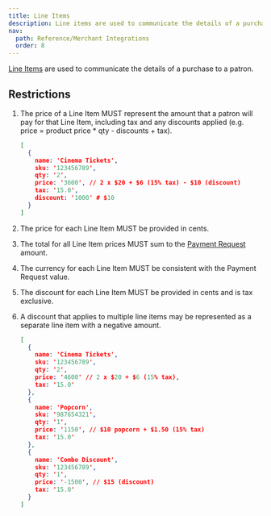 ```yaml
---
title: Line Items
description: Line items are used to communicate the details of a purchase to a patron.
nav:
  path: Reference/Merchant Integrations
  order: 8
---
```


[Line Items](https://docs.centrapay.com/api/payment-requests#line-item) are used to communicate the details of a purchase to a patron.

## Restrictions

1. The price of a Line Item MUST represent the amount that a patron will pay for that Line Item, including tax and any discounts applied (e.g. price = product price * qty - discounts + tax).

    ```json [Example]
    [
      {
        name: 'Cinema Tickets',
        sku: '123456789',
        qty: '2',
        price: '3600', // 2 x $20 + $6 (15% tax) - $10 (discount)
        tax: '15.0',
        discount: '1000' # $10
      }
    ]
    ```

2. The price for each Line Item MUST be provided in cents.
3. The total for all Line Item prices MUST sum to the [Payment Request](https://docs.centrapay.com/api/payment-requests#payment-request) amount.
4. The currency for each Line Item MUST be consistent with the Payment Request value.
5. The discount for each Line Item MUST be provided in cents and is tax exclusive.
6. A discount that applies to multiple line items may be represented as a separate line item with a negative amount.

    ```json [Example]
    [
      {
        name: 'Cinema Tickets',
        sku: '123456789',
        qty: '2',
        price: '4600' // 2 x $20 + $6 (15% tax),
        tax: '15.0'
      },
      {
        name: 'Popcorn',
        sku: '987654321',
        qty: '1',
        price: '1150', // $10 popcorn + $1.50 (15% tax)
        tax: '15.0'
      },
      {
        name: 'Combo Discount',
        sku: '123456789',
        qty: '1',
        price: '-1500', // $15 (discount)
        tax: '15.0'
      }
    ]
    ```
